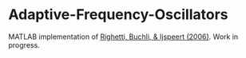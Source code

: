 # Adaptive-Frequency-Oscillators

MATLAB implementation of [Righetti, Buchli, & Ijspeert (2006)](https://doi.org/10.1016/j.physd.2006.02.009). Work in progress.
 

